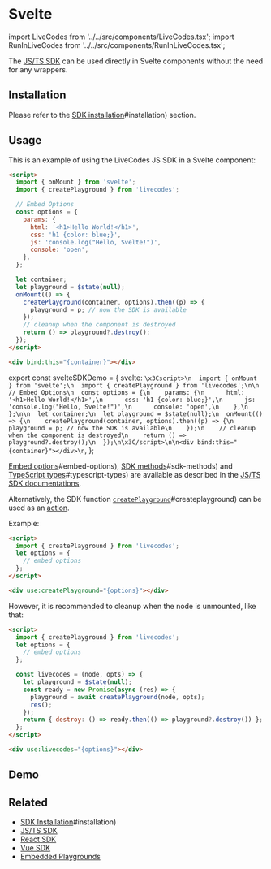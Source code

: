 # Svelte

import LiveCodes from '../../src/components/LiveCodes.tsx';
import RunInLiveCodes from '../../src/components/RunInLiveCodes.tsx';

The [JS/TS SDK](js-ts.html.md) can be used directly in Svelte components without the need for any wrappers.

## Installation

Please refer to the [SDK installation](./index.html.md)#installation) section.

## Usage

This is an example of using the LiveCodes JS SDK in a Svelte component:

```html title="Component.svelte"
<script>
  import { onMount } from 'svelte';
  import { createPlayground } from 'livecodes';

  // Embed Options
  const options = {
    params: {
      html: '<h1>Hello World!</h1>',
      css: 'h1 {color: blue;}',
      js: 'console.log("Hello, Svelte!")',
      console: 'open',
    },
  };

  let container;
  let playground = $state(null);
  onMount(() => {
    createPlayground(container, options).then((p) => {
      playground = p; // now the SDK is available
    });
    // cleanup when the component is destroyed
    return () => playground?.destroy();
  });
</script>

<div bind:this="{container}"></div>
```

export const svelteSDKDemo = {
  svelte: `\x3Cscript>\n  import { onMount } from 'svelte';\n  import { createPlayground } from 'livecodes';\n\n  // Embed Options\n  const options = {\n    params: {\n      html: '<h1>Hello World!</h1>',\n      css: 'h1 {color: blue;}',\n      js: 'console.log("Hello, Svelte!")',\n      console: 'open',\n    },\n  };\n\n  let container;\n  let playground = $state(null);\n  onMount(() => {\n    createPlayground(container, options).then((p) => {\n      playground = p; // now the SDK is available\n    });\n    // cleanup when the component is destroyed\n    return () => playground?.destroy();\n  });\n\x3C/script>\n\n<div bind:this="{container}"></div>\n`,
};

<RunInLiveCodes params={svelteSDKDemo}></RunInLiveCodes>

[Embed options](./js-ts.html.md)#embed-options), [SDK methods](./js-ts.html.md)#sdk-methods) and [TypeScript types](./js-ts.html.md)#typescript-types) are available as described in the [JS/TS SDK documentations](./js-ts.html.md).

Alternatively, the SDK function [`createPlayground`](./js-ts.html.md)#createplayground) can be used as an [action](https://learn.svelte.dev/tutorial/actions).

Example:

```html title="Component.svelte"
<script>
  import { createPlayground } from 'livecodes';
  let options = {
    // embed options
  };
</script>

<div use:createPlayground="{options}"></div>
```

However, it is recommended to cleanup when the node is unmounted, like that:

```html title="Component.svelte"
<script>
  import { createPlayground } from 'livecodes';
  let options = {
    // embed options
  };

  const livecodes = (node, opts) => {
    let playground = $state(null);
    const ready = new Promise(async (res) => {
      playground = await createPlayground(node, opts);
      res();
    });
    return { destroy: () => ready.then(() => playground?.destroy()) };
  };
</script>

<div use:livecodes="{options}"></div>
```

## Demo

<LiveCodes params={svelteSDKDemo} height="80vh" />

## Related

- [SDK Installation](./index.html.md)#installation)
- [JS/TS SDK](./js-ts.html.md)
- [React SDK](./react.html.md)
- [Vue SDK](./vue.html.md)
- [Embedded Playgrounds](../features/embeds.html.md)